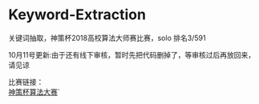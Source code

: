 # Keyword-Extraction
关键词抽取，神策杯2018高校算法大师赛比赛，solo 排名3/591</br>

10月11号更新:由于还有线下审核，暂时先把代码删掉了，等审核过后再放回来，请见谅</br>

比赛链接：</br>
[神策杯算法大赛](http://www.dcjingsai.com/common/cmpt/%E2%80%9C%E7%A5%9E%E7%AD%96%E6%9D%AF%E2%80%9D2018%E9%AB%98%E6%A0%A1%E7%AE%97%E6%B3%95%E5%A4%A7%E5%B8%88%E8%B5%9B_%E7%AB%9E%E8%B5%9B%E4%BF%A1%E6%81%AF.html "悬停显示")`

